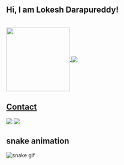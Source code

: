 
<!--
**lokeshrookie/lokeshrookie** is a ✨ _special_ ✨ repository because its `README.md` (this file) appears on your GitHub profile.

Here are some ideas to get you started:

- 🔭 I’m currently working on ...
- 🌱 I’m currently learning ... Cloud & DevOps
- 👯 I’m looking to collaborate on ...
- 🤔 I’m looking for help with ...
- 💬 Ask me about ...
- 📫 How to reach me: ...
- 😄 Pronouns: ...He/Loki
- ⚡ Fun fact: ...I am Single
-->

## Hi, I am Lokesh Darapureddy! 



</br>

 <div>
  <a href="https://github.com/lokeshrookie">
   <img align="center" height="170" src="https://github-readme-stats.vercel.app/api/top-langs/?username=lokeshrookie&layout=compact&langs_count=16&theme=dracula"/>
  <img align="center" src="https://github-readme-stats.vercel.app/api?username=lokeshrookie&show_icons=true&theme=dracula&include_all_commits=true&count_private=true&hide=issues"/>
</div>
 
 

## Contact 
<div> 
  <a href="https://www.linkedin.com/in/lokesh-darapureddy" target="_blank"><img src="https://img.shields.io/badge/-LinkedIn-%230077B5?style=for-the-badge&logo=linkedin&logoColor=white" target="_blank"></a> 
  <a href = "mailto: rocklinglokesh@gmail.com"><img src="https://img.shields.io/badge/-Gmail-%23333?style=for-the-badge&logo=gmail&logoColor=white" target="_blank"></a>
 </br>

</div>

## snake animation


 ![snake gif](https://github.com/lokeshrookie/lokeshrookie/blob/output/github-contribution-grid-snake.gif)

